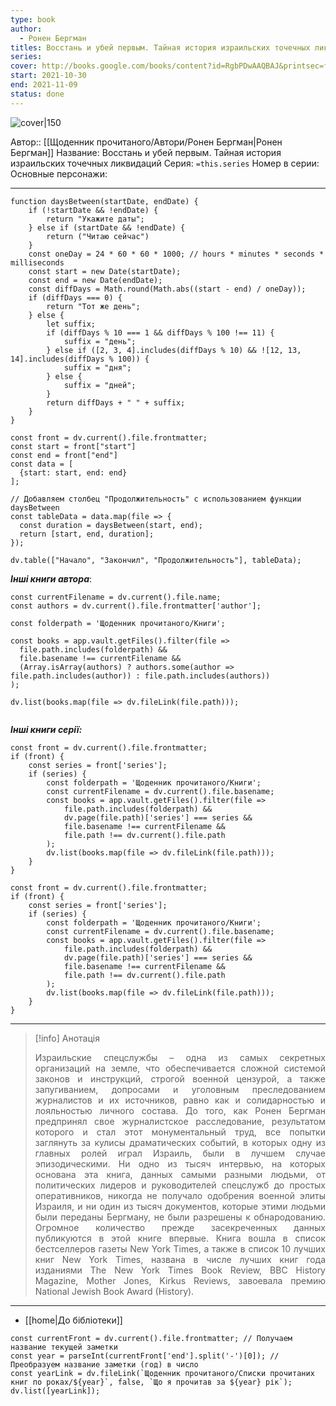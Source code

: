 ```yaml
---
type: book
author:
  - Ронен Бергман
titles: Восстань и убей первым. Тайная история израильских точечных ликвидаций
series:
cover: http://books.google.com/books/content?id=RgbPDwAAQBAJ&printsec=frontcover&img=1&zoom=1&edge=curl&source=gbs_api
start: 2021-10-30
end: 2021-11-09
status: done
---
```

![cover|150](Ронен%20Бергман%20-%20Восстань%20и%20убей%20первым%20Тайная%20история%20израильских%20точечных%20ликвидаций.jpg)

Автор:: [[Щоденник прочитаного/Автори/Ронен Бергман|Ронен Бергман]]
Название: Восстань и убей первым. Тайная история израильских точечных ликвидаций
Серия:  `=this.series`
Номер в серии:
Основные персонажи:

---
```dataviewjs
function daysBetween(startDate, endDate) {
	if (!startDate && !endDate) { 
		return "Укажите даты"; 
	} else if (startDate && !endDate) {
		return ("Читаю сейчас")
	}
	const oneDay = 24 * 60 * 60 * 1000; // hours * minutes * seconds * milliseconds
	const start = new Date(startDate);
	const end = new Date(endDate);
	const diffDays = Math.round(Math.abs((start - end) / oneDay));
	if (diffDays === 0) {
		return "Тот же день";   
	} else {
		let suffix;     
	    if (diffDays % 10 === 1 && diffDays % 100 !== 11) {
		    suffix = "день";     
	    } else if ([2, 3, 4].includes(diffDays % 10) && ![12, 13, 14].includes(diffDays % 100)) {
			suffix = "дня";     
		} else {       
			suffix = "дней";     
		}          
		return diffDays + " " + suffix;   
	} 
}  

const front = dv.current().file.frontmatter;
const start = front["start"]
const end = front["end"]
const data = [
  {start: start, end: end}
];

// Добавляем столбец "Продолжительность" с использованием функции daysBetween
const tableData = data.map(file => {
  const duration = daysBetween(start, end);
  return [start, end, duration];
});

dv.table(["Начало", "Закончил", "Продолжительность"], tableData);
```
***Інші книги автора***:
```dataviewjs
const currentFilename = dv.current().file.name;
const authors = dv.current().file.frontmatter['author'];

const folderpath = 'Щоденник прочитаного/Книги';

const books = app.vault.getFiles().filter(file =>
  file.path.includes(folderpath) &&
  file.basename !== currentFilename &&
  (Array.isArray(authors) ? authors.some(author => file.path.includes(author)) : file.path.includes(authors))
);

dv.list(books.map(file => dv.fileLink(file.path)));


```
***Інші книги серії:***
```dataviewjs
const front = dv.current().file.frontmatter;
if (front) {
	const series = front['series'];
	if (series) {
		const folderpath = 'Щоденник прочитаного/Книги';
		const currentFilename = dv.current().file.basename;
		const books = app.vault.getFiles().filter(file =>  
			file.path.includes(folderpath) && 
			dv.page(file.path)['series'] === series && 
			file.basename !== currentFilename &&
			file.path !== dv.current().file.path 
		);
		dv.list(books.map(file => dv.fileLink(file.path)));
	}
}

```

```dataviewjs
const front = dv.current().file.frontmatter;
if (front) {
	const series = front['series'];
	if (series) {
		const folderpath = 'Щоденник прочитаного/Книги';
		const currentFilename = dv.current().file.basename;
		const books = app.vault.getFiles().filter(file =>  
			file.path.includes(folderpath) && 
			dv.page(file.path)['series'] === series && 
			file.basename !== currentFilename &&
			file.path !== dv.current().file.path 
		);
		dv.list(books.map(file => dv.fileLink(file.path)));
	}
}

```

---
>[!info] Анотація
>﻿<p align="justify">Израильские спецслужбы – одна из самых секретных организаций на земле, что обеспечивается сложной системой законов и инструкций, строгой военной цензурой, а также запугиванием, допросами и уголовным преследованием журналистов и их источников, равно как и солидарностью и лояльностью личного состава. До того, как Ронен Бергман предпринял свое журналистское расследование, результатом которого и стал этот монументальный труд, все попытки заглянуть за кулисы драматических событий, в которых одну из главных ролей играл Израиль, были в лучшем случае эпизодическими. Ни одно из тысяч интервью, на которых основана эта книга, данных самыми разными людьми, от политических лидеров и руководителей спецслужб до простых оперативников, никогда не получало одобрения военной элиты Израиля, и ни один из тысяч документов, которые этими людьми были переданы Бергману, не были разрешены к обнародованию. Огромное количество прежде засекреченных данных публикуются в этой книге впервые. Книга вошла в список бестселлеров газеты New York Times, а также в список 10 лучших книг New York Times, названа в числе лучших книг года изданиями The New York Times Book Review, BBC History Magazine, Mother Jones, Kirkus Reviews, завоевала премию National Jewish Book Award (History).</p>

___
- [[home|До бібліотеки]]
```dataviewjs
const currentFront = dv.current().file.frontmatter; // Получаем название текущей заметки
const year = parseInt(currentFront['end'].split('-')[0]); // Преобразуем название заметки (год) в число
const yearLink = dv.fileLink(`Щоденник прочитаного/Списки прочитаних книг по роках/${year}`, false, `Що я прочитав за ${year} рік`);
dv.list([yearLink]);
```